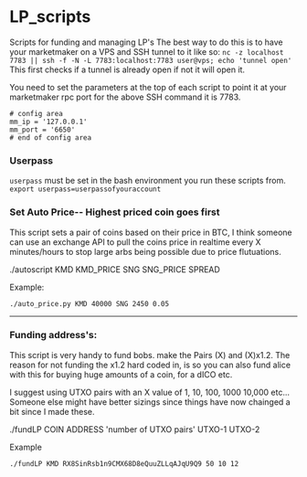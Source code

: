 # LP_scripts
Scripts for funding and managing LP's
The best way to do this is to have your marketmaker on a VPS and SSH tunnel to it like so: 
`nc -z localhost 7783 || ssh -f -N -L 7783:localhost:7783 user@vps; echo 'tunnel open'`
This first checks if a tunnel is already open  if not it will open it. 

You need to set the parameters at the top of each script to point it at your marketmaker rpc port for the above SSH command it is 7783.
```
# config area
mm_ip = '127.0.0.1'
mm_port = '6650'
# end of config area
```

### Userpass
`userpass` must be set in the bash environment you run these scripts from. 
`export userpass=userpassofyouraccount`

### Set Auto Price-- Highest priced coin goes first
This script sets a pair of coins based on their price in BTC, I think someone can use an exchange API to pull the coins price in realtime every X minutes/hours to stop large arbs being possible due to price flutuations.

./autoscript KMD KMD_PRICE SNG SNG_PRICE SPREAD

Example:

`./auto_price.py KMD 40000 SNG 2450 0.05`

-------------------------------------------------
### Funding address's:

This script is very handy to fund bobs. make the Pairs (X) and (X)x1.2. The reason for not funding the x1.2 hard coded in, is so you can also fund alice with this for buying huge amounts of a coin, for a dICO etc.

I suggest using UTXO pairs with an X value of 1, 10, 100, 1000 10,000 etc... Someone else might have better sizings since things have now chainged a bit since I made these.

./fundLP COIN ADDRESS 'number of UTXO pairs' UTXO-1 UTXO-2

Example

`./fundLP KMD RX8SinRsb1n9CMX68D8eQuuZLLqAJqU9Q9 50 10 12`

